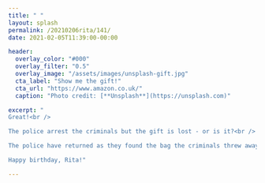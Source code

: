 ```yaml
---
title: " "
layout: splash
permalink: /20210206rita/141/
date: 2021-02-05T11:39:00-00:00

header:
  overlay_color: "#000"
  overlay_filter: "0.5"
  overlay_image: "/assets/images/unsplash-gift.jpg"
  cta_label: "Show me the gift!"
  cta_url: "https://www.amazon.co.uk/"
  caption: "Photo credit: [**Unsplash**](https://unsplash.com)"

excerpt: "
Great!<br />

The police arrest the criminals but the gift is lost - or is it?<br />

The police have returned as they found the bag the criminals threw away when they ran! <br />

Happy birthday, Rita!"

---
```

  

